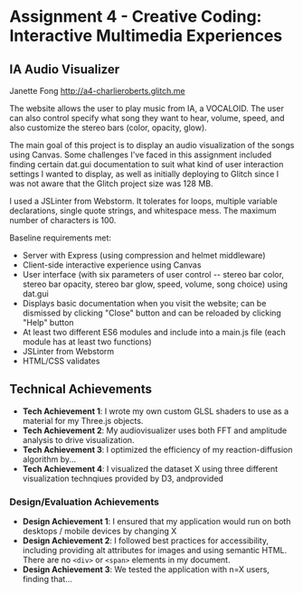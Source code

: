 Assignment 4 - Creative Coding: Interactive Multimedia Experiences
===

## IA Audio Visualizer

Janette Fong http://a4-charlieroberts.glitch.me

The website allows the user to play music from IA, a VOCALOID.  The user can also control specify what song they want to hear, volume, speed, and also customize the stereo bars (color, opacity, glow).

The main goal of this project is to display an audio visualization of the songs using Canvas.  Some challenges I've faced in this assignment included finding certain dat.gui documentation to suit 
what kind of user interaction settings I wanted to display, as well as initially deploying to Glitch since I was not aware that the Glitch project size was 128 MB.

I used a JSLinter from Webstorm.  It tolerates for loops, multiple variable declarations, single quote strings, and whitespace mess.  The maximum number of characters is 100.

Baseline requirements met:
- Server with Express (using compression and helmet middleware)
- Client-side interactive experience using Canvas
- User interface (with six parameters of user control -- stereo bar color, stereo bar opacity, stereo bar glow, speed, volume, song choice) using dat.gui
- Displays basic documentation when you visit the website; can be dismissed by clicking "Close" button and can be reloaded by clicking "Help" button
- At least two different ES6 modules and include into a main.js file (each module has at least two functions)
- JSLinter from Webstorm
- HTML/CSS validates

## Technical Achievements
- **Tech Achievement 1**: I wrote my own custom GLSL shaders to use as a material for my Three.js objects.
- **Tech Achievement 2**: My audiovisualizer uses both FFT and amplitude analysis to drive visualization.
- **Tech Achievement 3**: I optimized the efficiency of my reaction-diffusion algorithm by...
- **Tech Achievement 4**: I visualized the dataset X using three different visualization technqiues provided by D3, andprovided

### Design/Evaluation Achievements
- **Design Achievement 1**: I ensured that my application would run on both desktops / mobile devices by changing X
- **Design Achievement 2**: I followed best practices for accessibility, including providing alt attributes for images and using semantic HTML. There are no `<div>` or `<span>` elements in my document.
- **Design Achievement 3**: We tested the application with n=X users, finding that...

